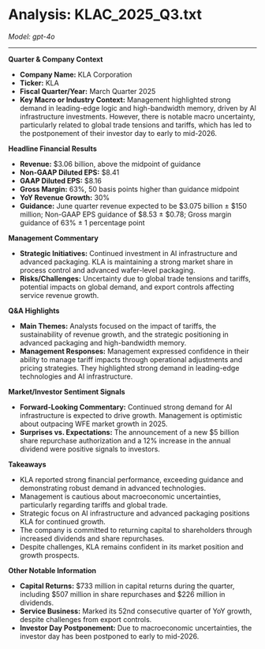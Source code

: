 # Analysis: KLAC_2025_Q3.txt

*Model: gpt-4o*

---

**Quarter & Company Context**

- **Company Name:** KLA Corporation
- **Ticker:** KLA
- **Fiscal Quarter/Year:** March Quarter 2025
- **Key Macro or Industry Context:** Management highlighted strong demand in leading-edge logic and high-bandwidth memory, driven by AI infrastructure investments. However, there is notable macro uncertainty, particularly related to global trade tensions and tariffs, which has led to the postponement of their investor day to early to mid-2026.

**Headline Financial Results**

- **Revenue:** $3.06 billion, above the midpoint of guidance
- **Non-GAAP Diluted EPS:** $8.41
- **GAAP Diluted EPS:** $8.16
- **Gross Margin:** 63%, 50 basis points higher than guidance midpoint
- **YoY Revenue Growth:** 30%
- **Guidance:** June quarter revenue expected to be $3.075 billion ± $150 million; Non-GAAP EPS guidance of $8.53 ± $0.78; Gross margin guidance of 63% ± 1 percentage point

**Management Commentary**

- **Strategic Initiatives:** Continued investment in AI infrastructure and advanced packaging. KLA is maintaining a strong market share in process control and advanced wafer-level packaging.
- **Risks/Challenges:** Uncertainty due to global trade tensions and tariffs, potential impacts on global demand, and export controls affecting service revenue growth.

**Q&A Highlights**

- **Main Themes:** Analysts focused on the impact of tariffs, the sustainability of revenue growth, and the strategic positioning in advanced packaging and high-bandwidth memory.
- **Management Responses:** Management expressed confidence in their ability to manage tariff impacts through operational adjustments and pricing strategies. They highlighted strong demand in leading-edge technologies and AI infrastructure.

**Market/Investor Sentiment Signals**

- **Forward-Looking Commentary:** Continued strong demand for AI infrastructure is expected to drive growth. Management is optimistic about outpacing WFE market growth in 2025.
- **Surprises vs. Expectations:** The announcement of a new $5 billion share repurchase authorization and a 12% increase in the annual dividend were positive signals to investors.

**Takeaways**

- KLA reported strong financial performance, exceeding guidance and demonstrating robust demand in advanced technologies.
- Management is cautious about macroeconomic uncertainties, particularly regarding tariffs and global trade.
- Strategic focus on AI infrastructure and advanced packaging positions KLA for continued growth.
- The company is committed to returning capital to shareholders through increased dividends and share repurchases.
- Despite challenges, KLA remains confident in its market position and growth prospects.

**Other Notable Information**

- **Capital Returns:** $733 million in capital returns during the quarter, including $507 million in share repurchases and $226 million in dividends.
- **Service Business:** Marked its 52nd consecutive quarter of YoY growth, despite challenges from export controls.
- **Investor Day Postponement:** Due to macroeconomic uncertainties, the investor day has been postponed to early to mid-2026.